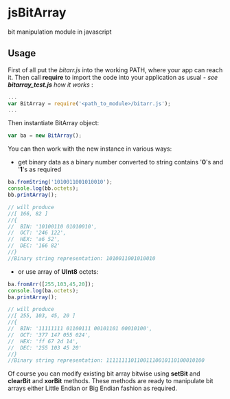 # jsBitArray
bit manipulation module in javascript
## Usage
First of all put the *bitarr.js* into the working PATH, where your app can reach it.
Then call **require** to import the code into your application as usual - *see **bitarray_test.js** how it works* :
```javascript
...
var BitArray = require('<path_to_module>/bitarr.js');
...
```
Then instantiate BitArray object:
```javascript
var ba = new BitArray();
```
You can then work with the new instance in various ways:
- get binary data as a binary number converted to string contains '**0**'s and '**1**'s as required
```javascript
ba.fromString('1010011001010010');
console.log(bb.octets);
bb.printArray();

// will produce
//[ 166, 82 ]
//{
//  BIN: '10100110 01010010',
//  OCT: '246 122',
//  HEX: 'a6 52',
//  DEC: '166 82'
//}
//Binary string representation: 1010011001010010
```
- or use array of **UInt8** octets:
```javascript
ba.fromArr([255,103,45,20]);
console.log(ba.octets);
ba.printArray();

// will produce
//[ 255, 103, 45, 20 ]
//{
//  BIN: '11111111 01100111 00101101 00010100',
//  OCT: '377 147 055 024',
//  HEX: 'ff 67 2d 14',
//  DEC: '255 103 45 20'
//}
//Binary string representation: 11111111011001110010110100010100
```
Of course you can modify existing bit array bitwise using **setBit** and **clearBit** and **xorBit** methods. These methods are ready to manipulate bit arrays either Little Endian or Big Endian fashion as required.
